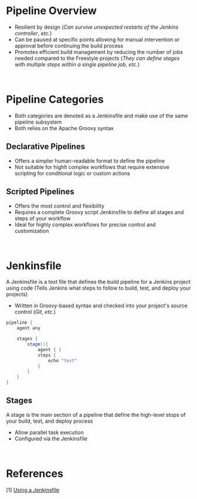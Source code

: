 # Pipeline Overview

* Resilient by design (*Can survive unexpected restarts of the Jenkins controller*, *etc.*)
* Can be paused at specific points allowing for manual intervention or approval before continuing the build process
* Promotes efficient build management by reducing the number of jobs needed compared to the Freestyle projects (*They can define stages with multiple steps within a single pipeline job*, *etc.*)

<br>

# Pipeline Categories

* Both categories are denoted as a Jenkinsfile and make use of the same pipeline subsystem
* Both relies on the Apache Groovy syntax

## Declarative Pipelines

* Offers a simpler human-readable format to define the pipeline
* Not suitable for highlt complex workflows that require extensive scripting for conditional logic or custom actions

## Scripted Pipelines

* Offers the most control and flexibility
* Requires a complete Groovy script Jenkinsfile to define all stages and steps of your workflow
* Ideal for highly complex workflows for precise control and customization

<br>

# Jenkinsfile

A Jenkinsfile is a text file that defines the build pipeline for a Jenkins project using code (Tells Jenkins what steps to follow to build, test, and deploy your projects)

* Written in Groovy-based syntax and checked into your project's source control (*Git*, *etc.*)

```Groovy
pipeline {
    agent any

    stages {
        stage(){
            agent { }
            steps {
                echo "test"
            }
        }
    }
}
```

## Stages

A stage is the main section of a pipeline that define the high-level stops of your build, test, and deploy process

* Allow parallel task execution
* Configured via the Jenkinsfile

<br>

# References

[1] [Using a Jenkinsfile](https://www.jenkins.io/doc/book/pipeline/jenkinsfile/#using-a-jenkinsfile) <br>